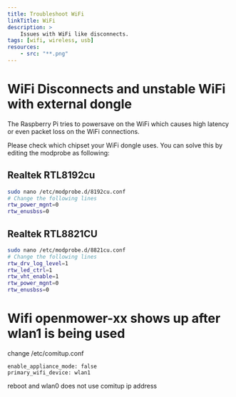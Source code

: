 ```yaml
---
title: Troubleshoot WiFi
linkTitle: WiFi
description: >
    Issues with WiFi like disconnects.
tags: [wifi, wireless, usb]
resources:
    - src: "**.png"
---
```



# WiFi Disconnects and unstable WiFi with external dongle

The Raspberry Pi tries to powersave on the WiFi which causes high latency or even packet loss on the WiFi connections.

Please check which chipset your WiFi dongle uses.
You can solve this by editing the modprobe as following:

## Realtek RTL8192cu
```bash
sudo nano /etc/modprobe.d/8192cu.conf
# Change the following lines
rtw_power_mgnt=0
rtw_enusbss=0
```

## Realtek RTL8821CU
```bash
sudo nano /etc/modprobe.d/8821cu.conf
# Change the following lines
rtw_drv_log_level=1
rtw_led_ctrl=1
rtw_vht_enable=1
rtw_power_mgnt=0
rtw_enusbss=0
```

# Wifi openmower-xx shows up after wlan1 is being used

change /etc/comitup.conf
```
enable_appliance_mode: false
primary_wifi_device: wlan1
```
reboot and wlan0 does not use comitup ip address
